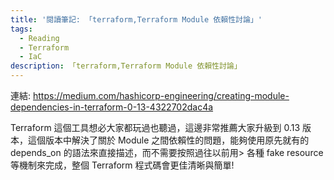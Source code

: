 ```yaml
---
title: '閱讀筆記: 「terraform,Terraform Module 依賴性討論」'
tags:
  - Reading
  - Terraform
  - IaC
description: 「terraform,Terraform Module 依賴性討論」
---
```


連結: https://medium.com/hashicorp-engineering/creating-module-dependencies-in-terraform-0-13-4322702dac4a

Terraform 這個工具想必大家都玩過也聽過，這邊非常推薦大家升級到 0.13 版本，這個版本中解決了關於 Module 之間依賴性的問題，能夠使用原先就有的 depends_on 的語法來直接描述，而不需要按照過往以前用>
各種 fake resource 等機制來完成，整個 Terraform 程式碼會更佳清晰與簡單!

